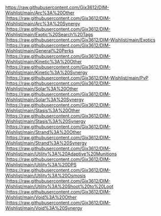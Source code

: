 https://raw.githubusercontent.com/Gix3612/DIM-Wishlist/main/Arc%3A%20Other
|https://raw.githubusercontent.com/Gix3612/DIM-Wishlist/main/Arc%3A%20Synergy
|https://raw.githubusercontent.com/Gix3612/DIM-Wishlist/main/Exotic%20Search%20Tags
|https://raw.githubusercontent.com/Gix3612/DIM-Wishlist/main/Exotics
|https://raw.githubusercontent.com/Gix3612/DIM-Wishlist/main/General%20Perks
|https://raw.githubusercontent.com/Gix3612/DIM-Wishlist/main/Kinetic%3A%20Other
|https://raw.githubusercontent.com/Gix3612/DIM-Wishlist/main/Kinetic%3A%20Synergy
|https://raw.githubusercontent.com/Gix3612/DIM-Wishlist/main/PvP
|https://raw.githubusercontent.com/Gix3612/DIM-Wishlist/main/Solar%3A%20Other
|https://raw.githubusercontent.com/Gix3612/DIM-Wishlist/main/Solar%3A%20Synergy
|https://raw.githubusercontent.com/Gix3612/DIM-Wishlist/main/Stasis%3A%20Other
|https://raw.githubusercontent.com/Gix3612/DIM-Wishlist/main/Stasis%3A%20Synergy
|https://raw.githubusercontent.com/Gix3612/DIM-Wishlist/main/Strand%3A%20Other
|https://raw.githubusercontent.com/Gix3612/DIM-Wishlist/main/Strand%3A%20Synergy
|https://raw.githubusercontent.com/Gix3612/DIM-Wishlist/main/Utility%3A%20Adaptive%20Munitions
|https://raw.githubusercontent.com/Gix3612/DIM-Wishlist/main/Utility%3A%20DPS
|https://raw.githubusercontent.com/Gix3612/DIM-Wishlist/main/Utility%3A%20Osmosis
|https://raw.githubusercontent.com/Gix3612/DIM-Wishlist/main/Utility%3A%20Shoot%20to%20Loot
|https://raw.githubusercontent.com/Gix3612/DIM-Wishlist/main/Void%3A%20Other
|https://raw.githubusercontent.com/Gix3612/DIM-Wishlist/main/Void%3A%20Synergy
